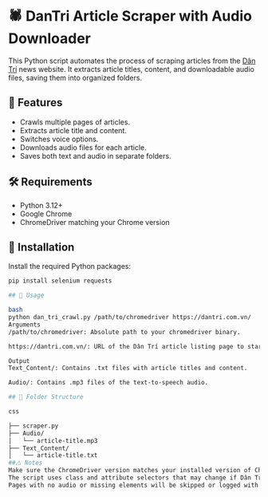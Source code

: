 # 🕷️ DanTri Article Scraper with Audio Downloader

This Python script automates the process of scraping articles from the [Dân Trí](https://dantri.com.vn) news website. It extracts article titles, content, and downloadable audio files, saving them into organized folders.

## 📌 Features

- Crawls multiple pages of articles.
- Extracts article title and content.
- Switches voice options.
- Downloads audio files for each article.
- Saves both text and audio in separate folders.

## 🛠️ Requirements

- Python 3.12+
- Google Chrome
- ChromeDriver matching your Chrome version

## 🧰 Installation

Install the required Python packages:

```bash
pip install selenium requests

## 🚀 Usage

bash
python dan_tri_crawl.py /path/to/chromedriver https://dantri.com.vn/
Arguments
/path/to/chromedriver: Absolute path to your chromedriver binary.

https://dantri.com.vn/: URL of the Dân Trí article listing page to start crawling from.

Output
Text_Content/: Contains .txt files with article titles and content.

Audio/: Contains .mp3 files of the text-to-speech audio.

## 📂 Folder Structure

css

├── scraper.py
├── Audio/
│   └── article-title.mp3
├── Text_Content/
│   └── article-title.txt
##⚠️ Notes
Make sure the ChromeDriver version matches your installed version of Chrome.
The script uses class and attribute selectors that may change if Dân Trí updates their website layout.
Pages with no audio or missing elements will be skipped or logged with errors.

